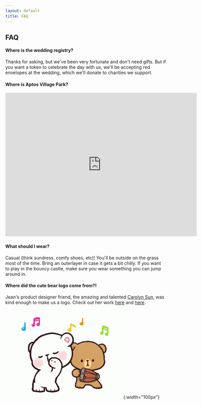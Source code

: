 ```yaml
---
layout: default
title: FAQ
---
```

## FAQ

#### Where is the wedding registry?

Thanks for asking, but we've been very fortunate and don't need gifts.
But if you want a token to celebrate the day with us, we'll be accepting red envelopes at the wedding, which we'll donate to charities we support.

#### Where is Aptos Village Park?
<div class="google-iframe-embeds">
<iframe src="https://www.google.com/maps/embed?pb=!1m18!1m12!1m3!1d3187.3509381035974!2d-121.90575468482348!3d36.977555579912355!2m3!1f0!2f0!3f0!3m2!1i1024!2i768!4f13.1!3m3!1m2!1s0x808e15d793ff0dc5%3A0x4e1538e19b6cb9f2!2sAptos%20Village%20County%20Park!5e0!3m2!1sen!2sus!4v1575692358928!5m2!1sen!2sus" width="600" height="450" frameborder="0" style="border:0;" allowfullscreen=""></iframe>
</div>

#### What should I wear?
Casual (think sundress, comfy shoes, etc)! You'll be outside on the grass most of the time.
Bring an outerlayer in case it gets a bit chilly.
If you want to play in the bouncy castle, make sure you wear something you can jump around in.

#### Where did the cute bear logo come from?!
Jean's product designer friend, the amazing and talented <a href="http://carolynsun.com/">Carolyn Sun</a>, was kind enough to make us a logo.
Check out her work <a href="http://carolynsun.com/">here</a> and <a href="https://www.instagram.com/carolyn.sun7/">here</a>.

![Brownie and Lauri](images/tenor.gif){:width="100px"}
